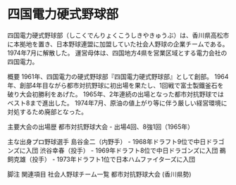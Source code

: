 # 四国電力硬式野球部

四国電力硬式野球部（しこくでんりょくこうしきやきゅうぶ）は、香川県高松市に本拠地を置き、日本野球連盟に加盟していた社会人野球の企業チームである。1974年7月に解散した。
運営母体は、四国地方4県を営業区域とする電力会社の四国電力。

概要
1961年、四国電力の硬式野球部『四国電力硬式野球部』として創部。
1964年、創部4年目ながら都市対抗野球に初出場を果たし、1回戦で富士製鐵釜石を破り大会初勝利をあげた。
1965年、2年連続の出場となった都市対抗野球ではベスト8まで進出した。
1974年7月、原油の値上がり等に伴う厳しい経営環境に対処するため廃部となった。

主要大会の出場歴
都市対抗野球大会 - 出場4回、8強1回（1965年）

主な出身プロ野球選手
島谷金二（内野手） - 1968年ドラフト9位で中日ドラゴンズに入団
渋谷幸春（投手） - 1969年ドラフト8位で中日ドラゴンズに入団
鵜飼克雄（投手） - 1973年ドラフト1位で日本ハムファイターズに入団

脚注
関連項目
社会人野球チーム一覧
都市対抗野球大会 (香川県勢)